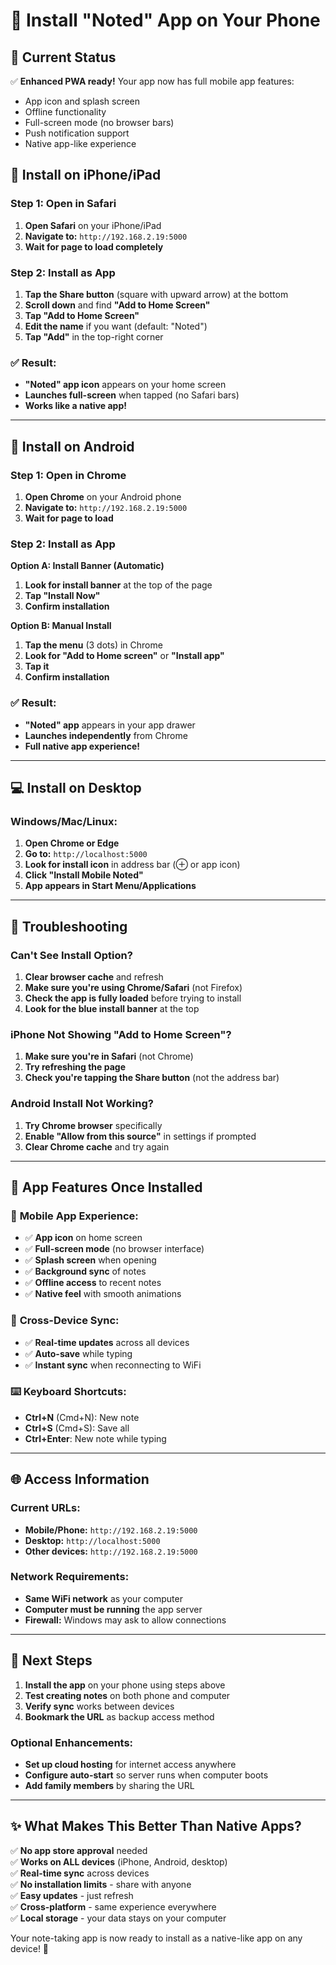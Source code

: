 # 📱 Install "Noted" App on Your Phone

## 🎯 **Current Status**
✅ **Enhanced PWA ready!** Your app now has full mobile app features:
- App icon and splash screen
- Offline functionality 
- Full-screen mode (no browser bars)
- Push notification support
- Native app-like experience

## 📱 **Install on iPhone/iPad**

### Step 1: Open in Safari
1. **Open Safari** on your iPhone/iPad
2. **Navigate to:** `http://192.168.2.19:5000`
3. **Wait for page to load completely**

### Step 2: Install as App
1. **Tap the Share button** (square with upward arrow) at the bottom
2. **Scroll down** and find **"Add to Home Screen"**
3. **Tap "Add to Home Screen"**
4. **Edit the name** if you want (default: "Noted")
5. **Tap "Add"** in the top-right corner

### ✅ Result:
- **"Noted" app icon** appears on your home screen
- **Launches full-screen** when tapped (no Safari bars)
- **Works like a native app!**

---

## 📱 **Install on Android**

### Step 1: Open in Chrome
1. **Open Chrome** on your Android phone
2. **Navigate to:** `http://192.168.2.19:5000`
3. **Wait for page to load**

### Step 2: Install as App
**Option A: Install Banner (Automatic)**
1. **Look for install banner** at the top of the page
2. **Tap "Install Now"**
3. **Confirm installation**

**Option B: Manual Install**
1. **Tap the menu** (3 dots) in Chrome
2. **Look for "Add to Home screen"** or **"Install app"**
3. **Tap it**
4. **Confirm installation**

### ✅ Result:
- **"Noted" app** appears in your app drawer
- **Launches independently** from Chrome
- **Full native app experience!**

---

## 💻 **Install on Desktop**

### Windows/Mac/Linux:
1. **Open Chrome or Edge**
2. **Go to:** `http://localhost:5000`
3. **Look for install icon** in address bar (⊕ or app icon)
4. **Click "Install Mobile Noted"**
5. **App appears in Start Menu/Applications**

---

## 🔧 **Troubleshooting**

### Can't See Install Option?
1. **Clear browser cache** and refresh
2. **Make sure you're using Chrome/Safari** (not Firefox)
3. **Check the app is fully loaded** before trying to install
4. **Look for the blue install banner** at the top

### iPhone Not Showing "Add to Home Screen"?
1. **Make sure you're in Safari** (not Chrome)
2. **Try refreshing the page** 
3. **Check you're tapping the Share button** (not the address bar)

### Android Install Not Working?
1. **Try Chrome browser** specifically
2. **Enable "Allow from this source"** in settings if prompted
3. **Clear Chrome cache** and try again

---

## 🎉 **App Features Once Installed**

### 📱 **Mobile App Experience:**
- ✅ **App icon** on home screen
- ✅ **Full-screen mode** (no browser interface)
- ✅ **Splash screen** when opening
- ✅ **Background sync** of notes
- ✅ **Offline access** to recent notes
- ✅ **Native feel** with smooth animations

### 🔄 **Cross-Device Sync:**
- ✅ **Real-time updates** across all devices
- ✅ **Auto-save** while typing
- ✅ **Instant sync** when reconnecting to WiFi

### ⌨️ **Keyboard Shortcuts:**
- **Ctrl+N** (Cmd+N): New note
- **Ctrl+S** (Cmd+S): Save all
- **Ctrl+Enter**: New note while typing

---

## 🌐 **Access Information**

### Current URLs:
- **Mobile/Phone:** `http://192.168.2.19:5000`
- **Desktop:** `http://localhost:5000`
- **Other devices:** `http://192.168.2.19:5000`

### Network Requirements:
- **Same WiFi network** as your computer
- **Computer must be running** the app server
- **Firewall:** Windows may ask to allow connections

---

## 🚀 **Next Steps**

1. **Install the app** on your phone using steps above
2. **Test creating notes** on both phone and computer
3. **Verify sync** works between devices
4. **Bookmark the URL** as backup access method

### Optional Enhancements:
- **Set up cloud hosting** for internet access anywhere
- **Configure auto-start** so server runs when computer boots
- **Add family members** by sharing the URL

---

## ✨ **What Makes This Better Than Native Apps?**

✅ **No app store approval** needed  
✅ **Works on ALL devices** (iPhone, Android, desktop)  
✅ **Real-time sync** across devices  
✅ **No installation limits** - share with anyone  
✅ **Easy updates** - just refresh  
✅ **Cross-platform** - same experience everywhere  
✅ **Local storage** - your data stays on your computer  

Your note-taking app is now ready to install as a native-like app on any device! 🎉